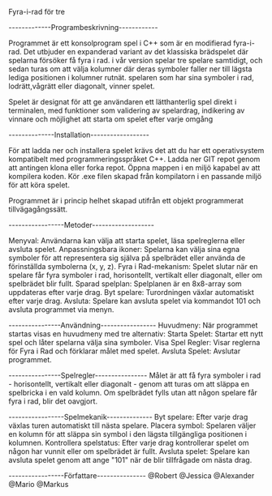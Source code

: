 Fyra-i-rad för tre


-------------Programbeskrivning------------

Programmet är ett konsolprogram spel i C++ som är en modifierad fyra-i-rad. Det utbjuder en expanderad variant av det klassiska brädspelet där spelarna försöker få fyra i rad. i vår version spelar tre spelare samtidigt, och sedan turas om att välja kolumner där deras symboler faller ner till lägsta lediga positionen i kolumner rutnät. spelaren som har sina symboler i rad, lodrätt,vågrätt eller diagonalt, vinner spelet. 

Spelet är designat för att ge användaren ett lätthanterlig spel direkt i terminalen, med funktioner som validering av spelardrag, indikering av vinnare och möjlighet att starta om spelet efter varje omgång 

--------------Installation------------------

För att ladda ner och installera spelet krävs det att du har ett operativsystem kompatibelt med programmeringsspråket C++. 
Ladda ner GIT repot genom att antingen klona eller forka repot.
Öppna mappen i en miljö kapabel av att kompilera koden. 
Kör .exe filen skapad från kompilatorn i en passande miljö för att köra spelet. 

Programmet är i princip helhet skapad utifrån ett objekt programmerat tillvägagångssätt.

-----------------Metoder-------------------

Menyval: Användarna kan välja att starta spelet, läsa spelreglerna eller avsluta spelet.
Anpassningsbara ikoner: Spelarna kan välja sina egna symboler för att representera sig själva på spelbrädet eller använda de förinställda symbolerna (x, y, z).
Fyra i Rad-mekanism: Spelet slutar när en spelare får fyra symboler i rad, horisontellt, vertikalt eller diagonalt, eller om spelbrädet blir fullt.
Sparad spelplan: Spelplanen är en 8x8-array som uppdateras efter varje drag.
Byt spelare: Turordningen växlar automatiskt efter varje drag.
Avsluta: Spelare kan avsluta spelet via kommandot 101 och avsluta programmet via menyn.

----------------Användning-----------------
Huvudmeny:
När programmet startas visas en huvudmeny med tre alternativ:
Starta Spelet: Startar ett nytt spel och låter spelarna välja sina symboler.
Visa Spel Regler: Visar reglerna för Fyra i Rad och förklarar målet med spelet.
Avsluta Spelet: Avslutar programmet.

----------------Spelregler----------------
Målet är att få fyra symboler i rad - horisontellt, vertikalt eller diagonalt - genom att turas om att släppa en spelbricka i en vald kolumn. Om spelbrädet fylls utan att någon spelare får fyra i rad, blir det oavgjort.

-----------------Spelmekanik--------------
Byt spelare: Efter varje drag växlas turen automatiskt till nästa spelare.
Placera symbol: Spelaren väljer en kolumn för att släppa sin symbol i den lägsta tillgängliga positionen i kolumnen.
Kontrollera spelstatus: Efter varje drag kontrollerar spelet om någon har vunnit eller om spelbrädet är fullt.
Avsluta spelet: Spelare kan avsluta spelet genom att ange "101" när de blir tillfrågade om nästa drag.

-----------------Författare---------------
@Robert
@Jessica
@Alexander
@Mario
@Markus









